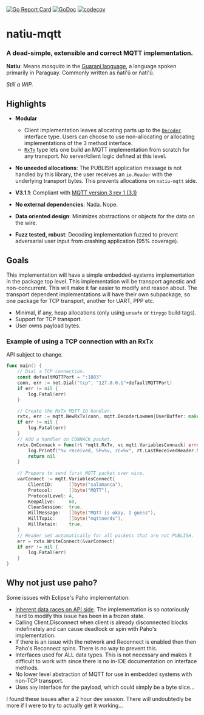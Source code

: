 [![Go Report Card](https://goreportcard.com/badge/github.com/soypat/natiu-mqtt)](https://goreportcard.com/report/github.com/soypat/natiu-mqtt)
[![GoDoc](https://godoc.org/github.com/soypat/natiu-mqtt?status.svg)](https://godoc.org/github.com/soypat/natiu-mqtt)
[![codecov](https://codecov.io/gh/soypat/natiu-mqtt/branch/main/graph/badge.svg)](https://codecov.io/gh/soypat/natiu-mqtt/branch/main)

# natiu-mqtt
### A dead-simple, extensible and correct MQTT implementation.

**Natiu**: Means *mosquito* in the [Guaraní language](https://en.wikipedia.org/wiki/Guarani_language), a language spoken primarily in Paraguay. Commonly written as ñati'û or ñati'ũ.

_Still a WIP._

## Highlights
* **Modular**
    * Client implementation leaves allocating parts up to the [`Decoder`](./mqtt.go) interface type. Users can choose to use non-allocating or allocating implementations of the 3 method interface.
    * [`RxTx`](./rxtx.go) type lets one build an MQTT implementation from scratch for any transport. No server/client logic defined at this level.

* **No uneeded allocations**: The PUBLISH application message is not handled by this library, the user receives an `io.Reader` with the underlying transport bytes. This prevents allocations on `natiu-mqtt` side.
* **V3.1.1**: Compliant with [MQTT version 3 rev 1 (3.1)](https://public.dhe.ibm.com/software/dw/webservices/ws-mqtt/mqtt-v3r1.html)
* **No external dependencies**: Nada. Nope.
* **Data oriented design**: Minimizes abstractions or objects for the data on the wire.
* **Fuzz tested, robust**: Decoding implementation fuzzed to prevent adversarial user input from crashing application (95% coverage).


## Goals
This implementation will have a simple embedded-systems implementation in the package
top level. This implementation will be transport agnostic and non-concurrent. This will make it far easier to modify and reason about. The transport dependent implementations will have their own subpackage, so one package for TCP transport, another for UART, PPP etc.

* Minimal, if any, heap allocations (only using `unsafe` or `tinygo` build tags).
* Support for TCP transport.
* User owns payload bytes.

### Example of using a TCP connection with an RxTx
API subject to change.
```go
func main() {
    // Dial a TCP connection.
    const defaultMQTTPort = ":1883"
	conn, err := net.Dial("tcp", "127.0.0.1"+defaultMQTTPort)
	if err != nil {
		log.Fatal(err)
	}

    // Create the RxTx MQTT IO handler.
	rxtx, err := mqtt.NewRxTx(conn, mqtt.DecoderLowmem{UserBuffer: make([]byte, 1500)})
	if err != nil {
		log.Fatal(err)
	}
    // Add a handler on CONNACK packet.
	rxtx.OnConnack = func(rt *mqtt.RxTx, vc mqtt.VariablesConnack) error {
		log.Printf("%v received, SP=%v, rc=%v", rt.LastReceivedHeader.String(), vc.SessionPresent(), vc.ReturnCode.String())
		return nil
	}
	
    // Prepare to send first MQTT packet over wire.
	varConnect := mqtt.VariablesConnect{
		ClientID:      []byte("salamanca"),
		Protocol:      []byte("MQTT"),
		ProtocolLevel: 4,
		KeepAlive:     60,
		CleanSession:  true,
		WillMessage:   []byte("MQTT is okay, I guess"),
		WillTopic:     []byte("mqttnerds"),
		WillRetain:    true,
	}
    // Header set automatically for all packets that are not PUBLISH.
	err = rxtx.WriteConnect(&varConnect)
	if err != nil {
		log.Fatal(err)
	}
}
```
## Why not just use paho?

Some issues with Eclipse's Paho implementation:
* [Inherent data races on API side](https://github.com/eclipse/paho.mqtt.golang/issues/550). The implementation is so notoriously hard to modify this issue has been in a frozen state.
* Calling Client.Disconnect when client is already disconnected blocks indefinetely and can cause deadlock or spin with Paho's implementation. 
* If there is an issue with the network and Reconnect is enabled then then Paho's Reconnect spins. There is no way to prevent this.
* Interfaces used for ALL data types. This is not necessary and makes it difficult to work with since there is no in-IDE documentation on interface methods.
* No lower level abstraction of MQTT for use in embedded systems with non-TCP transport.
* Uses `any` interface for the payload, which could simply be a byte slice...

I found these issues after a 2 hour dev session. There will undoubtedly be more if I were to try to actually get it working...